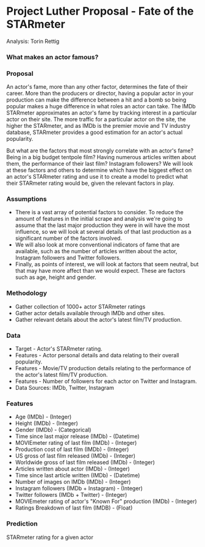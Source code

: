 # Project Luther Proposal - Fate of the STARmeter

Analysis: Torin Rettig

### What makes an actor famous?

### Proposal
An actor's fame, more than any other factor, determines the fate of their career. More than the producers or director, having a popular actor in your production can make the difference between a hit and a bomb so being popular makes a huge difference in what roles an actor can take. The IMDb STARmeter approximates an actor's fame by tracking interest in a particular actor on their site. The more traffic for a particular actor on the site, the higher the STARmeter, and as IMDb is the premier movie and TV industry database, STARmeter provides a good estimation for an actor's actual popularity.

But what are the factors that most strongly correlate with an actor's fame? Being in a big budget tentpole film? Having numerous articles written about them, the performance of their last film? Instagram followers? We will look at these factors and others to determine which have the biggest effect on an actor's STARmeter rating and use it to create a model to predict what their STARmeter rating would be, given the relevant factors in play.

### Assumptions
* There is a vast array of potential factors to consider. To reduce the amount of features in the initial scrape and analysis we're going to assume that the last major production they were in will have the most influence, so we will look at several details of that last production as a significant number of the factors involved.
* We will also look at more conventional indicators of fame that are available, such as the number of articles written about the actor, Instagram followers and Twitter followers.
* Finally, as points of interest, we will look at factors that seem neutral, but that may have more affect than we would expect. These are factors such as age, height and gender.

###  Methodology
* Gather collection of 1000+  actor STARmeter ratings
* Gather actor details  available through IMDb and other sites.
* Gather relevant details about the actor's latest film/TV production.

### Data
* Target - Actor's STARmeter rating.
* Features - Actor personal details and data relating to their overall popularity.
* Features - Movie/TV production details relating to the performance of the actor's latest film/TV production.
* Features - Number of followers for each actor on Twitter and Instagram.
* Data Sources: IMDb, Twitter, Instagram

### Features
* Age (IMDb) - (Integer)
* Height (IMDb) - (Integer)
* Gender (IMDb) - (Categorical)
* Time since last major release (IMDb) - (Datetime)
* MOVIEmeter rating of last film (IMDb) - (Integer)
* Production cost of last film (IMDb) - (Integer)
* US gross of last film released (IMDb) - (Integer)
* Worldwide gross of last film released (IMDb) - (Integer)
* Articles written about actor (IMDb) - (Integer)
* Time since last article written (IMDb) - (Datetime)
* Number of images on IMDb (IMDb) - (Integer)
* Instagram followers (IMDb + Instagram) - (Integer)
* Twitter followers (IMDb + Twitter) - (Integer)
* MOVIEmeter rating of actor's "Known For" production (IMDb) - (Integer)
* Ratings Breakdown of last film (IMDB) - (Float)

### Prediction
STARmeter rating for a given actor
